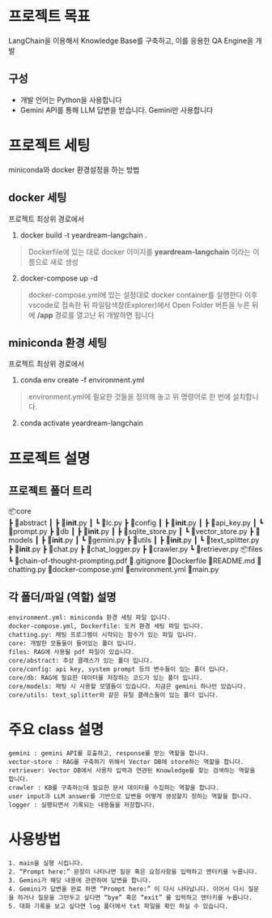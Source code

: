 # 프로젝트 목표
 LangChain을 이용해서 Knowledge Base를 구축하고, 이를 응용한 QA Engine을 개발
## 구성
- 개발 언어는 Python을 사용합니다
- Gemini API를 통해 LLM 답변을 받습니다. Gemini만 사용합니다
  
#  프로젝트 세팅

 miniconda와 docker 환경설정을 하는 방법

## docker 세팅
프로젝트 최상위 경로에서

1. docker build -t yeardream-langchain .
> Dockerfile에 있는 대로 docker 이미지를 **yeardream-langchain** 이라는 이름으로 새로 생성
2. docker-compose up -d
> docker-compose.yml에 있는 설정대로 docker container를 실행한다
> 이후 vscode로 접속한 뒤 파일탐색창(Explorer)에서 Open Folder 버튼을 누른 뒤에 **/app** 경로를 열고난 뒤 개발하면 됩니다

## miniconda 환경 세팅
프로젝트 최상위 경로에서
1. conda env create -f environment.yml
> environment.yml에 필요한 것들을 정의해 놓고 위 명령어로 한 번에 설치합니다.
2. conda activate yeardream-langchain

# 프로젝트 설명
## 프로젝트 폴더 트리
📦core<br>
 ┣ 📂abstract
 ┃ ┣ 📜__init__.py
 ┃ ┗ 📜lc.py
 ┣ 📂config
 ┃ ┣ 📜__init__.py
 ┃ ┣ 📜api_key.py
 ┃ ┗ 📜prompt.py
 ┣ 📂db
 ┃ ┣ 📜__init__.py
 ┃ ┣ 📜sqlite_store.py
 ┃ ┗ 📜vector_store.py
 ┣ 📂models
 ┃ ┣ 📜__init__.py
 ┃ ┗ 📜gemini.py
 ┣ 📂utils
 ┃ ┣ 📜__init__.py
 ┃ ┗ 📜text_splitter.py
 ┣ 📜__init__.py
 ┣ 📜chat.py
 ┣ 📜chat_logger.py
 ┣ 📜crawler.py
 ┗ 📜retriever.py
📦files
 ┗ 📜chain-of-thought-prompting.pdf
📜.gitignore
📜Dockerfile
📜README.md
📜chatting.py
📜docker-compose.yml
📜environment.yml
📜main.py

 ## 각 폴더/파일 (역할) 설명
    environment.yml: miniconda 환경 세팅 파일 입니다.
    docker-compose.yml, Dockerfile: 도커 환경 세팅 파일 입니다.
    chatting.py: 채팅 프로그램이 시작되는 함수가 있는 파일 입니다.
    core: 개발한 모듈들이 들어있는 폴더 입니다.
    files: RAG에 사용될 pdf 파일이 있습니다.
    core/abstract: 추상 클래스가 있는 폴더 입니다.
    core/config: api key, system prompt 등의 변수들이 있는 폴더 입니다.
    core/db: RAG에 필요한 데이터를 저장하는 코드가 있는 폴더 입니다.
    core/models: 채팅 시 사용할 모델들이 있습니다. 지금은 gemini 하나만 있습니다.
    core/utils: text_splitter와 같은 유틸 클래스들이 있는 폴더 입니다.
    
# 주요 class 설명
    gemini : gemini API를 호출하고, response를 받는 역할을 합니다.
    vector-store : RAG를 구축하기 위해서 Vector DB에 store하는 역할을 합니다.
    retriever: Vector DB에서 사용자 입력과 연관된 Knowledge를 찾는 검색하는 역할을 합니다.
    crawler : KB를 구축하는데 필요한 문서 데이터를 수집하는 역할을 합니다.
    user input과 LLM answer를 기반으로 답변을 어떻게 생성할지 정하는 역할을 합니다.
    logger : 실행되면서 기록되는 내용들을 저장합니다.
    
# 사용방법
    1. main을 실행 시킵니다.
    2. “Prompt here:” 문장이 나타나면 질문 혹은 요청사항을 입력하고 엔터키를 누릅니다.
    3. Gemini가 해당 내용에 관련하여 답변을 합니다.
    4. Gemini가 답변을 완료 하면 “Prompt here:” 이 다시 나타납니다. 이어서 다시 질문을 하거나 질문을 그만두고 싶다면 “bye” 혹은 “exit” 를 입력하고 엔터키를 누릅니다.
    5. 대화 기록을 보고 싶다면 log 폴더에서 txt 파일을 확인 하실 수 있습니다.
